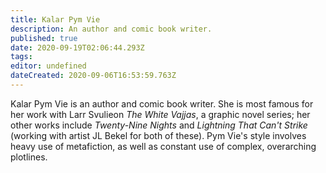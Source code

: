 ```yaml
---
title: Kalar Pym Vie
description: An author and comic book writer.
published: true
date: 2020-09-19T02:06:44.293Z
tags: 
editor: undefined
dateCreated: 2020-09-06T16:53:59.763Z
---
```


Kalar Pym Vie is an author and comic book writer. She is most famous for her work with Larr Svulieon *The White Vajjas*, a graphic novel series; her other works include *Twenty-Nine Nights* and *Lightning That Can't Strike* (working with artist JL Bekel for both of these). Pym Vie's style involves heavy use of metafiction, as well as constant use of complex, overarching plotlines.